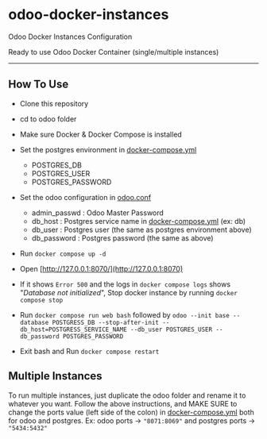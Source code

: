 # odoo-docker-instances
Odoo Docker Instances Configuration

Ready to use Odoo Docker Container (single/multiple instances)

----------------

## How To Use

- Clone this repository
- cd to odoo folder
- Make sure Docker & Docker Compose is installed
- Set the postgres environment in [docker-compose.yml](odoo/docker-compose.yml)
	+ POSTGRES_DB
	+ POSTGRES_USER
	+ POSTGRES_PASSWORD
- Set the odoo configuration in [odoo.conf](odoo/config/odoo.conf)
	+ admin_passwd : Odoo Master Password
	+ db_host : Postgres service name in [docker-compose.yml](odoo/docker-compose.yml) (ex: db)
	+ db_user : Postgres user (the same as postgres environment above)
	+ db_password : Postgres password (the same as above)
- Run `docker compose up -d`
- Open [http://127.0.0.1:8070/](http://127.0.0.1:8070)

- If it shows `Error 500` and the logs in `docker compose logs` shows "_Database not initialized_", Stop docker instance by running `docker compose stop`
- Run `docker compose run web bash` followed by `odoo --init base --database POSTGRESS_DB --stop-after-init --db_host=POSTGRESS_SERVICE_NAME --db_user POSTGRES_USER --db_password POSTGRES_PASSWORD`
- Exit bash and Run `docker compose restart`

## Multiple Instances

To run multiple instances, just duplicate the odoo folder and rename it to whatever you want. Follow the above instructions, and MAKE SURE to change the ports value (left side of the colon) in [docker-compose.yml](odoo/docker-compose.yml) both for odoo and postgres. Ex: odoo ports -> `"8071:8069"` and postgres ports -> `"5434:5432"`